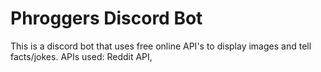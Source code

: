# Phroggers Discord Bot
This is a discord bot that uses free online API's to display images and tell facts/jokes. 
APIs used: Reddit API, 
